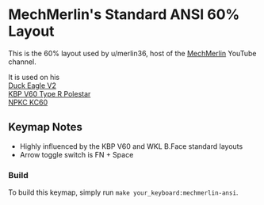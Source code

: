 MechMerlin's Standard ANSI 60% Layout
======================

This is the 60% layout used by u/merlin36, host of the [MechMerlin](www.youtube.com/mechmerlin) 
YouTube channel.

It is used on his   
[Duck Eagle V2](https://github.com/qmk/qmk_firmware/tree/master/keyboards/eagle_viper/v2)   
[KBP V60 Type R Polestar](https://github.com/qmk/qmk_firmware/tree/master/keyboards/v60_type_r)   
[NPKC KC60](https://github.com/qmk/qmk_firmware/tree/master/keyboards/kc60)   

## Keymap Notes
- Highly influenced by the KBP V60 and WKL B.Face standard layouts
- Arrow toggle switch is FN + Space

### Build
To build this keymap, simply run `make your_keyboard:mechmerlin-ansi`.